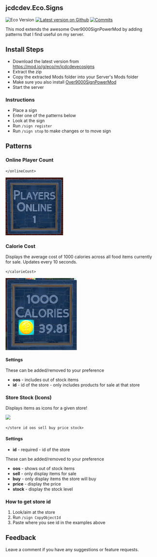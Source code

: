 ## jcdcdev.Eco.Signs

![Eco Version](https://badgen.net/static/Eco/v0.10.0) [![Latest version on Github](https://badgen.net/github/tag/jcdcdev/jcdcdev.Eco.Signs?label=Mod)](https://github.com/jcdcdev/jcdcdev.Eco.Signs/releases/latest) [![Commits](https://badgen.net/github/commits/jcdcdev/jcdcdev.Eco.Signs)](https://github.com/jcdcdev/jcdcdev.Eco.Signs/commits/main)

This mod extends the awesome Over9000SignPowerMod by adding patterns that I find useful on my server.

## Install Steps
- Download the latest version from https://mod.io/g/eco/m/jcdcdevecosigns
- Extract the zip
- Copy the extracted Mods folder into your Server's Mods folder
- Make sure you also install [Over9000SignPowerMod](https://mod.io/g/eco/m/over9000signpowermod)
- Start the server

### Instructions

- Place a sign
- Enter one of the patterns below
- Look at the sign
- Run `/sign register`
- Run `/sign stop` to make changes or to move sign

## Patterns

### Online Player Count

`</onlineCount>`

![onlineCount.png](https://github.com/jcdcdev/jcdcdev.Eco.Signs/blob/main/docs/screenshots/onlineCount.png?raw=true)

### Calorie Cost

Displays the average cost of 1000 calories across all food items currently for sale. Updates every 10 seconds.

`</calorieCost>`

![calorieCount.png](https://github.com/jcdcdev/jcdcdev.Eco.Signs/blob/main/docs/screenshots/calorieCount.png?raw=true)

#### Settings

These can be added/removed to your preference

- **oos** - includes out of stock items
- **id** - id of the store - only includes products for sale at that store

### Store Stock (Icons)

Displays items as icons for a given store!

![](https://image.modcdn.io/members/2215/26012295/profile/store.gif)

`</store id oos sell buy price stock>`

#### Settings

- **id** - required - id of the store

These can be added/removed to your preference

- **oos** - shows out of stock items
- **sell** - only display items for sale
- **buy** - only display items the store will buy
- **price** - display the price
- **stock** - display the stock level

### How to get store id

1. Look/aim at the store
2. Run `/sign CopyObjectId`
3. Paste where you see id in the examples above

## Feedback

Leave a comment if you have any suggestions or feature requests.
